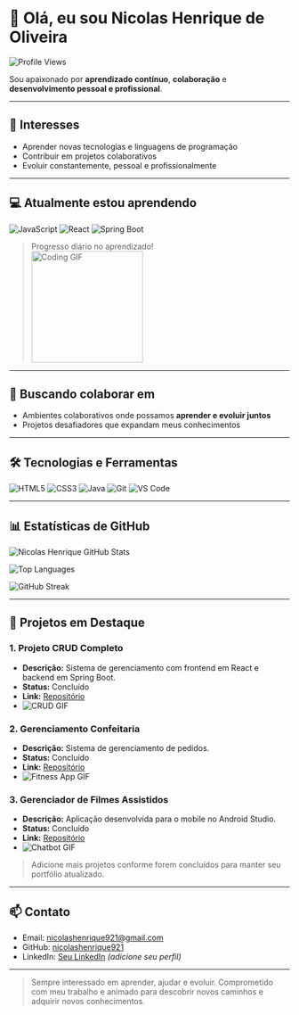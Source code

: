 # 👋 Olá, eu sou Nicolas Henrique de Oliveira

![Profile Views](https://komarev.com/ghpvc/?username=nicolashenrique921&color=blue)

Sou apaixonado por **aprendizado contínuo**, **colaboração** e **desenvolvimento pessoal e profissional**.  

---

## 👀 Interesses
- Aprender novas tecnologias e linguagens de programação  
- Contribuir em projetos colaborativos  
- Evoluir constantemente, pessoal e profissionalmente  

---

## 💻 Atualmente estou aprendendo
![JavaScript](https://img.shields.io/badge/JavaScript-F7DF1E?style=for-the-badge&logo=javascript&logoColor=black)
![React](https://img.shields.io/badge/React-61DAFB?style=for-the-badge&logo=react&logoColor=black)
![Spring Boot](https://img.shields.io/badge/Spring_Boot-6DB33F?style=for-the-badge&logo=spring&logoColor=white)

> Progresso diário no aprendizado!  
> <img src="https://media.giphy.com/media/xT0GqssRweIhlz209i/giphy.gif" width="200" alt="Coding GIF">

---

## 🧩 Buscando colaborar em
- Ambientes colaborativos onde possamos **aprender e evoluir juntos**  
- Projetos desafiadores que expandam meus conhecimentos  

---

## 🛠 Tecnologias e Ferramentas
![HTML5](https://img.shields.io/badge/HTML5-E34F26?style=for-the-badge&logo=html5&logoColor=white)
![CSS3](https://img.shields.io/badge/CSS3-1572B6?style=for-the-badge&logo=css3&logoColor=white)
![Java](https://img.shields.io/badge/Java-007396?style=for-the-badge&logo=java&logoColor=white)
![Git](https://img.shields.io/badge/Git-F05032?style=for-the-badge&logo=git&logoColor=white)
![VS Code](https://img.shields.io/badge/VS_Code-007ACC?style=for-the-badge&logo=visual-studio-code&logoColor=white)

---

## 📊 Estatísticas de GitHub

![Nicolas Henrique GitHub Stats](https://github-readme-stats.vercel.app/api?username=nicolashenrique921&show_icons=true&theme=radical)

![Top Languages](https://github-readme-stats.vercel.app/api/top-langs/?username=nicolashenrique921&layout=compact&theme=radical)

![GitHub Streak](https://github-readme-streak-stats.herokuapp.com/?user=nicolashenrique921&theme=radical)

---

## 🚀 Projetos em Destaque

### 1. Projeto CRUD Completo
- **Descrição:** Sistema de gerenciamento com frontend em React e backend em Spring Boot.  
- **Status:** Concluído  
- **Link:** [Repositório](https://github.com/nicolashenrique921/SeuProjetoCRUD)  
- ![CRUD GIF](https://media.giphy.com/media/l0MYt5jPR6QX5pnqM/giphy.gif)

### 2. Gerenciamento Confeitaria
- **Descrição:** Sistema de gerenciamento de pedidos.  
- **Status:** Concluído  
- **Link:** [Repositório](https://github.com/nicolashenrique921/SeuAppTreino](https://github.com/nicolashenrique921/ProjetoCRUD-WebApp)](https://github.com/nicolashenrique921/GerenciamentoConfeitaria))  
- ![Fitness App GIF](https://media.giphy.com/media/3o6Zt481isNVuQI1l6/giphy.gif)

### 3. Gerenciador de Filmes Assistidos
- **Descrição:** Aplicação desenvolvida para o mobile no Android Studio.  
- **Status:** Concluído  
- **Link:** [Repositório]([https://github.com/nicolashenrique921/SeuChatbotAI](https://github.com/nicolashenrique921/GerenciadordeFilmesAssistidos))  
- ![Chatbot GIF](https://media.giphy.com/media/26BRv0ThflsHCqDrG/giphy.gif)

> Adicione mais projetos conforme forem concluídos para manter seu portfólio atualizado.  

---

## 📫 Contato
- Email: [nicolashenrique921@gmail.com](mailto:nicolashenrique921@gmail.com)  
- GitHub: [nicolashenrique921](https://github.com/nicolashenrique921)  
- LinkedIn: [Seu LinkedIn](https://www.linkedin.com/) *(adicione seu perfil)*  

---

> Sempre interessado em aprender, ajudar e evoluir. Comprometido com meu trabalho e animado para descobrir novos caminhos e adquirir novos conhecimentos.
